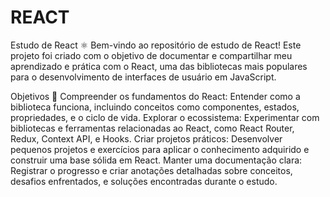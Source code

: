 # REACT
Estudo de React ⚛️
Bem-vindo ao repositório de estudo de React! Este projeto foi criado com o objetivo de documentar e compartilhar meu aprendizado e prática com o React, uma das bibliotecas mais populares para o desenvolvimento de interfaces de usuário em JavaScript.

Objetivos 🎯
Compreender os fundamentos do React: Entender como a biblioteca funciona, incluindo conceitos como componentes, estados, propriedades, e o ciclo de vida.
Explorar o ecossistema: Experimentar com bibliotecas e ferramentas relacionadas ao React, como React Router, Redux, Context API, e Hooks.
Criar projetos práticos: Desenvolver pequenos projetos e exercícios para aplicar o conhecimento adquirido e construir uma base sólida em React.
Manter uma documentação clara: Registrar o progresso e criar anotações detalhadas sobre conceitos, desafios enfrentados, e soluções encontradas durante o estudo.
